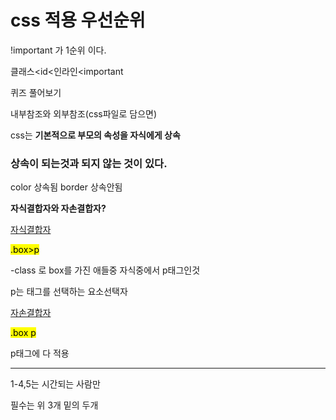 # css 적용 우선순위

!important 가 1순위 이다.

클래스<id<인라인<important

퀴즈 풀어보기



내부참조와 외부참조(css파일로 담으면)



css는 **기본적으로 부모의 속성을 자식에게 상속**

### 상속이 되는것과 되지 않는 것이 있다.

color 상속됨 border 상속안됨



**자식결합자와 자손결합자?**

<u>자식결합자</u>

<mark>.box>p</mark>

-class 로 box를 가진 애들중 자식중에서 p태그인것

p는 태그를 선택하는 요소선택자



<u>자손결합자</u>

<mark>.box p</mark>

p태그에 다 적용

------

1-4,5는 시간되는 사람만

필수는 위 3개 밑의 두개
